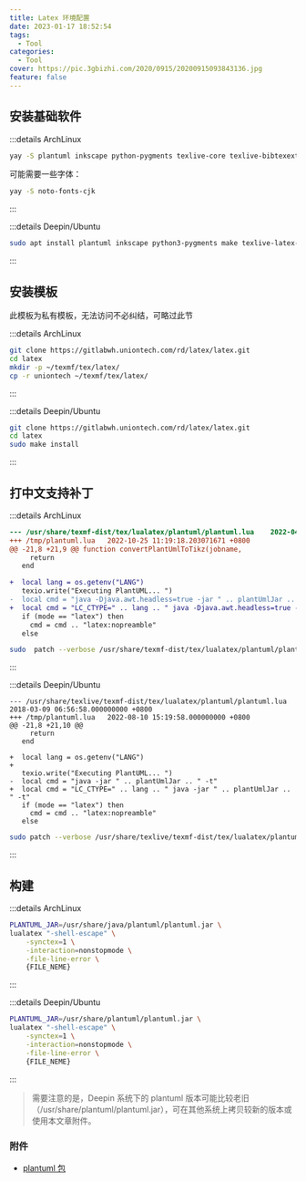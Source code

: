 ```yaml
---
title: Latex 环境配置
date: 2023-01-17 18:52:54
tags:
  - Tool
categories:
  - Tool
cover: https://pic.3gbizhi.com/2020/0915/20200915093843136.jpg
feature: false
---
```


## 安装基础软件

:::details ArchLinux
```bash
yay -S plantuml inkscape python-pygments texlive-core texlive-bibtexextra texlive-latexextra texlive-langchinese texlive-langjapanese
```

可能需要一些字体：

```bash
yay -S noto-fonts-cjk
```
:::

:::details Deepin/Ubuntu
```bash
sudo apt install plantuml inkscape python3-pygments make texlive-latex-base texlive-lang-chinese texlive-luatex texlive-latex-recommended texlive-latex-extra
```
:::

## 安装模板

此模板为私有模板，无法访问不必纠结，可略过此节

:::details ArchLinux
```bash
git clone https://gitlabwh.uniontech.com/rd/latex/latex.git
cd latex
mkdir -p ~/texmf/tex/latex/
cp -r uniontech ~/texmf/tex/latex/
```
:::

:::details Deepin/Ubuntu
```bash
git clone https://gitlabwh.uniontech.com/rd/latex/latex.git
cd latex
sudo make install
```
:::

## 打中文支持补丁

:::details ArchLinux
```patch
--- /usr/share/texmf-dist/tex/lualatex/plantuml/plantuml.lua    2022-04-17 16:12:47.000000000 +0800
+++ /tmp/plantuml.lua   2022-10-25 11:19:18.203071671 +0800
@@ -21,8 +21,9 @@ function convertPlantUmlToTikz(jobname,
     return
   end

+  local lang = os.getenv("LANG")
   texio.write("Executing PlantUML... ")
-  local cmd = "java -Djava.awt.headless=true -jar " .. plantUmlJar .. " -charset UTF-8 -t"
+  local cmd = "LC_CTYPE=" .. lang .. " java -Djava.awt.headless=true -jar " .. plantUmlJar .. " -charset UTF-8 -t"
   if (mode == "latex") then
     cmd = cmd .. "latex:nopreamble"
   else
```

```bash
sudo  patch --verbose /usr/share/texmf-dist/tex/lualatex/plantuml/plantuml.lua < patch
```
:::

:::details Deepin/Ubuntu
```pacth
--- /usr/share/texlive/texmf-dist/tex/lualatex/plantuml/plantuml.lua    2018-03-09 06:56:58.000000000 +0800
+++ /tmp/plantuml.lua   2022-08-10 15:19:58.000000000 +0800
@@ -21,8 +21,10 @@
     return
   end

+  local lang = os.getenv("LANG")
+
   texio.write("Executing PlantUML... ")
-  local cmd = "java -jar " .. plantUmlJar .. " -t"
+  local cmd = "LC_CTYPE=" .. lang .. " java -jar " .. plantUmlJar .. " -t"
   if (mode == "latex") then
     cmd = cmd .. "latex:nopreamble"
   else
```

```bash
sudo patch --verbose /usr/share/texlive/texmf-dist/tex/lualatex/plantuml/plantuml.lua < patch
```
:::

## 构建

:::details ArchLinux
```bash
PLANTUML_JAR=/usr/share/java/plantuml/plantuml.jar \
lualatex "-shell-escape" \
    -synctex=1 \
    -interaction=nonstopmode \
    -file-line-error \
    {FILE_NEME}
```
:::

:::details Deepin/Ubuntu
```bash
PLANTUML_JAR=/usr/share/plantuml/plantuml.jar \
lualatex "-shell-escape" \
    -synctex=1 \
    -interaction=nonstopmode \
    -file-line-error \
    {FILE_NEME}
```
:::

> 需要注意的是，Deepin 系统下的 plantuml 版本可能比较老旧（/usr/share/plantuml/plantuml.jar），可在其他系统上拷贝较新的版本或使用本文章附件。

### 附件

* [plantuml 包](/rc/plantuml-1.2022.6.jar)
